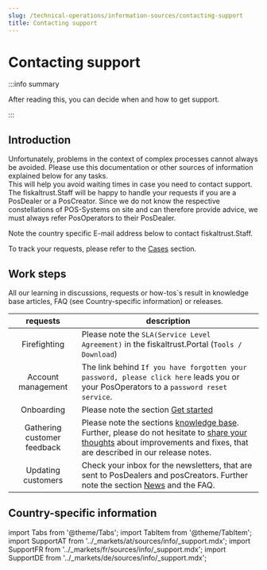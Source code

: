 ```yaml
---
slug: /technical-operations/information-sources/contacting-support
title: Contacting support
---
```

# Contacting support

:::info summary

After reading this, you can decide when and how to get support.

:::

## Introduction

Unfortunately, problems in the context of complex processes cannot always be avoided. Please use this documentation or other sources of information explained below for any tasks.  
This will help you avoid waiting times in case you need to contact support. The fiskaltrust.Staff will be happy to handle your requests if you are a PosDealer or a PosCreator. Since we do not know the respective constellations of POS-Systems on site and can therefore provide advice, we must always refer PosOperators to their PosDealer.   

Note the country specific E-mail address below to contact fiskaltrust.Staff.  

To track your requests, please refer to the [Cases](cases.md) section.


## Work steps

All our learning in discussions, requests or how-tos`s result in knowledge base articles, FAQ (see Country-specific information) or releases.

| requests | description                                                                                                                |
|:----------------------:|-------------------------------------------------------------------------------------------------------------------------------------|
|Firefighting| Please note the `SLA(Service Level Agreement)` in the fiskaltrust.Portal (`Tools / Download`)|
|Account management|The link behind `If you have forgotten your password, please click here` leads you or your PosOperators to a `password reset service`.|
|Onboarding|Please note the section [Get started](../getting-started/operator-onboarding/invitation-process.md)  |
|Gathering customer feedback|Please note the sections [knowledge base](../information-sources/knowledge-base.md). Further, please do not hesitate to [share your thoughts](mailto:feedback+portal@fiskaltrust.cloud.) about improvements and fixes, that are described in our release notes.  |
|Updating customers|Check your inbox for the newsletters, that are sent to PosDealers and posCreators. Further note the section [News](../information-sources/news.md) and the FAQ. |

## Country-specific information

import Tabs from '@theme/Tabs';
import TabItem from '@theme/TabItem';
import SupportAT from '../_markets/at/sources/info/_support.mdx';
import SupportFR from '../_markets/fr/sources/info/_support.mdx';
import SupportDE from '../_markets/de/sources/info/_support.mdx';

<Tabs groupId="market">

  <TabItem value="AT" label="Austria">
    <SupportAT />
  </TabItem>

  <TabItem value="FR" label="France">
    <SupportFR />
  </TabItem>

  <TabItem value="DE" label="Germany">
    <SupportDE />
  </TabItem>

</Tabs>